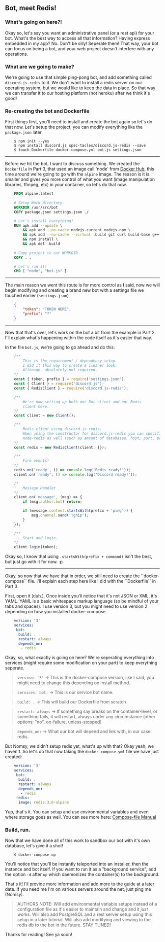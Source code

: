 ## Bot, meet Redis!

### What's going on here?!
Okay so, let's say you want an administrative panel (or a rest api) for your bot. What's the best way to access all that information? Having express embedded in my app? No. Don't be silly! Seperate them! That way, your bot can focus on being a bot, and your web project doesn't interfere with any operations.

### What are we going to make?
We're going to use that simple ping-pong bot, and add something called ``discord.js-redis`` to it. We don't want to install a redis server on our operating system, but we would like to keep the data in place. So that way we can transfer it to our hosting platform (not heroku) after we think it's good!

### Re-creating the bot and Dockerfile
First things first, you'll need to install and create the bot again so let's do that now. Let's setup the project, you can modify everything like the ``package.json`` later.

```
    $ npm init --yes
    $ npm install discord.js spec-tacles/discord.js-redis --save 
    $ touch Dockerfile docker-compose.yml bot.js settings.json
```

<hr />

Before we hit the bot, I want to discuss something. We created the ``Dockerfile`` in Part 3, that used an image call 'node' from [Docker Hub](https://hub.docker.com/), this time around we're going to go with the ``alpine`` image. The reason is it is smaller and gives you more control of what you want (image manipulation libraries, ffmpeg, etc) in your container, so let's do that now.

```Dockerfile
    FROM alpine:latest
    
    # Setup Work directory.
    WORKDIR /usr/src/bot
    COPY package.json settings.json ./

    # Let's install everything!
    RUN apk add --update \
        && apk add --no-cache nodejs-current nodejs-npm \
        && apk add --no-cache --virtual .build git curl build-base g++ \
        && npm install \
        && apk del .build
    
    # Copy project to our WORKDIR
    COPY . .

    # Let's run it!
    CMD [ "node", "bot.js" ]
```

<hr />

The main reason we went this route is for more control as I said, now we will begin modifying and creating a brand new bot with a settings file we touched earlier (``settings.json``)

```json
    {
        "token": "TOKEN HERE",
        "prefix": "?"
    }
```

<hr />

Now that that's over, let's work on the bot a bit from the example in Part 2. I'll explain what's happening within the code itself as it's easier that way.

In the file ``bot.js``, we're going to go ahead and do this:

```js
    /**
        This is the requirement / dependency setup. 
        I did it this way to create a cleaner look.
        Although, absolutely not required.
    */
    const { token, prefix } = require('settings.json');
    const { Client } = require('discord.js');
    const { RedisClient } = require('discord.js-redis');

    /**
        We're now setting up both our Bot client and our Redis
        client here.
    */
    const client = new Client();

    /** 
        Redis client using discord.js-redis.
        When using the constructor for discord.js-redis you can specific options for 
        node-redis as well (such as amount of databases, host, port, password, etc)
    */
    const redis = new RedisClient(client, {});

    /** 
        Fire events! 
    */
    redis.on('ready', () => console.log('Redis ready!'));
    client.on('ready', () => console.log('Discord ready!'));

    /* 
        Message Handler 
    */
    client.on('message', (msg) => {
        if (msg.author.bot) return;

        if (message.content.startsWith(prefix + 'ping')) {
            msg.channel.send('!gnip');
        }
    });

    /**
        Start and login.
    */
    client.login(token);
```

Okay so, I know that using ``.startsWith(prefix + command)`` isn't the best, but just go with it for now. :p

<hr />
Okay, so now that we have that in order, we still need to create the ``docker-compose`` file. I'll explain each step here like I did with the ``Dockerfile`` in Part 3.

First, open it (duh.). Once inside you'll notice that it's not JSON or XML, it's YAML. YAML is a basic whitespace markup language (so be mindful of your tabs and spaces). I use version 3, but you might need to use version 2 depending on how you installed docker-compose.

```yml
    version: '3'
    services:
     bot:
      build: .
      restart: always
      depends_on:
       - redis
```

Okay, so, what exactly is going on here? We're seperating everything into services (might require some modification on your part) to keep everything seperate. 

> ``version: '3'`` -> This is the docker-compose version, like I said, you might need to change this depending on install method.

> ``services: bot:`` -> This is our service bot name.

> ``build: .`` -> This will build our Dockerfile from scratch

> ``restart: always`` -> If something say breaks on the container-level, or something fails, it will restart, always under any circumstance (other options: "no", on-failure, unless-stopped)

> ``depends_on:`` -> What our bot will depend and link with, in our case redis.

But Nomsy, we didn't setup redis yet, what's up with that? 
Okay yeah, we haven't. So let's do that now taking the ``docker-compose.yml`` file we have just created:

```yml
    version: '3'
    services:
     bot:
      build: .
      restart: always
      depends_on:
       - redis
     redis:
      image: redis:3.0-alpine
```

Yup, that's it. You can setup and use environmental variables and even where storage goes as well. You can see more here: [Compose-file Manual](https://docs.docker.com/compose/compose-file/)

### Build, run.
Now that we have done all of this work to sandbox our bot with it's own database, let's give it a shot!

```
    $ docker-compose up
```

You'll notice that you'll be instantly teleported into an installer, then the instance and bot itself. If you want to run it as a "background service", add the option ``-d`` after ``up`` which daemonizes the container(s) to the background.


That's it! I'll provide more information and add more to the guide at a later date. If you need me I'm on various servers around the net, just ping me (Nomsy).

> AUTHORS NOTE: Will add environmental variable setups instead of a configuration file as it's easier to maintain and change and it _just works_. Will also add PostgreSQL and a rest server setup using this setup in a later tutorial. Will also add modifying and viewing to the redis db to the bot in the future. STAY TUNED!

Thanks for reading! See ya soon!
